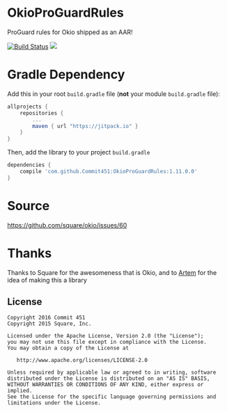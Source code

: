 # OkioProGuardRules
ProGuard rules for Okio shipped as an AAR!

[![Build Status](https://travis-ci.org/Commit451/OkioProGuardRules.svg?branch=master)](https://travis-ci.org/Commit451/OkioProGuardRules) [![](https://jitpack.io/v/Commit451/OkioProGuardRules.svg)](https://jitpack.io/#Commit451/OkioProGuardRules)

# Gradle Dependency

Add this in your root `build.gradle` file (**not** your module `build.gradle` file):

```gradle
allprojects {
	repositories {
		...
		maven { url "https://jitpack.io" }
	}
}
```

Then, add the library to your project `build.gradle`
```gradle
dependencies {
    compile 'com.github.Commit451:OkioProGuardRules:1.11.0.0'
}
```

# Source
https://github.com/square/okio/issues/60

# Thanks
Thanks to Square for the awesomeness that is Okio, and to [Artem](https://github.com/artem-zinnatullin) for the idea of making this a library


License
--------

    Copyright 2016 Commit 451
    Copyright 2015 Square, Inc.

    Licensed under the Apache License, Version 2.0 (the "License");
    you may not use this file except in compliance with the License.
    You may obtain a copy of the License at

       http://www.apache.org/licenses/LICENSE-2.0

    Unless required by applicable law or agreed to in writing, software
    distributed under the License is distributed on an "AS IS" BASIS,
    WITHOUT WARRANTIES OR CONDITIONS OF ANY KIND, either express or implied.
    See the License for the specific language governing permissions and
    limitations under the License.
